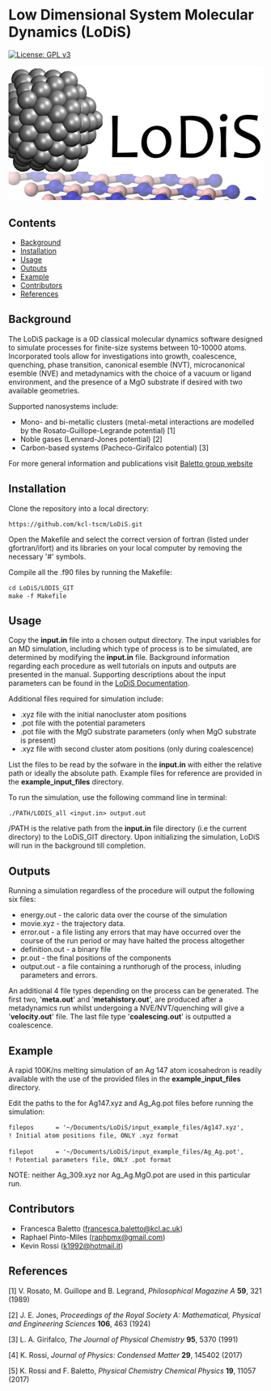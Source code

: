 # Low Dimensional System Molecular Dynamics (LoDiS)

[![License: GPL v3](https://img.shields.io/badge/License-GPLv3-blue.svg)](https://www.gnu.org/licenses/gpl-3.0)

![Lodis Logo](/images/lodislogo.png)

## Contents
* [Background](#background)
* [Installation](#installation)
* [Usage](#usage)
* [Outputs](#outputs)
* [Example](#example)
* [Contributors](#contributors)
* [References](#references)


## Background
The LoDiS package is a 0D classical molecular dynamics software designed to simulate processes for finite-size systems
between 10-10000 atoms. Incorporated tools allow for investigations into growth, coalescence, quenching, phase transition, 
canonical esemble (NVT), microcanonical esemble (NVE) and metadynamics with the choice of a vacuum or ligand environment, and the presence of
a MgO substrate if desired with two available geometries.  

Supported nanosystems include:
* Mono- and bi-metallic clusters (metal-metal interactions are modelled by the Rosato-Guillope-Legrande potential) [1]
* Noble gases (Lennard-Jones potential) [2]
* Carbon-based systems (Pacheco-Girifalco potential) [3]

For more general information and publications visit [Baletto group website](https://balettogroup.weebly.com/lodis.html)

## Installation
Clone the repository into a local directory:
```
https://github.com/kcl-tscm/LoDiS.git
```

Open the Makefile and select the correct version of fortran (listed under gfortran/ifort) and its libraries on your local computer by removing the necessary '#' symbols.

Compile all the .f90 files by running the Makefile:
```
cd LoDiS/LODIS_GIT
make -f Makefile
```

## Usage
Copy the **input.in** file into a chosen output directory.
The input variables for an MD simulation, including which type of process is to be simulated, are determined by modifying the **input.in** file. Background
information regarding each procedure as well tutorials on inputs and outputs are presented in the manual.
Supporting descriptions about the input parameters can be found in the [LoDiS Documentation](https://github.com/kcl-tscm/LoDiS/wiki/LoDiS-Documentation).

Additional files required for simulation include:  
* .xyz file with the initial nanocluster atom positions 
* .pot file with the potential parameters
* .pot file with the MgO substrate parameters (only when MgO substrate is present)
* .xyz file with second cluster atom positions (only during coalescence)


List the files to be read by the sofware in the **input.in** with either the relative path or ideally the absolute path.
Example files for reference are provided in the **example_input_files** directory.

To run the simulation, use the following command line in terminal:
```
./PATH/LODIS_all <input.in> output.out
```
/PATH is the relative path from the **input.in** file directory (i.e the current directory) to the LoDiS_GIT directory.
Upon initializing the simulation, LoDiS will run in the background till completion.

## Outputs
Running a simulation regardless of the procedure will output the following six files:
* energy.out - the caloric data over the course of the simulation
* movie.xyz - the trajectory data.
* error.out - a file listing any errors that may have occurred over the course of the run period or may have halted the process altogether
* definition.out - a binary file
* pr.out - the final positions of the components
* output.out - a file containing a runthorugh of the process, inluding parameters and errors.

An additional 4 file types depending on the process can be generated. The first two, '**meta.out**' and '**metahistory.out**', are produced 
after a metadynamics run whilst undergoing a NVE/NVT/quenching will give a '**velocity.out**' file. The last file type '**coalescing.out**' is outputted
a coalescence.   


## Example
A rapid 100K/ns melting simulation of an Ag 147 atom icosahedron is readily available with the use of the provided files in the **example_input_files** directory.

Edit the paths to the for Ag147.xyz and Ag_Ag.pot files before running the simulation:
```
filepos      = '~/Documents/LoDiS/input_example_files/Ag147.xyz',             ! Initial atom positions file, ONLY .xyz format
  
filepot      = '~/Documents/LoDiS/input_example_files/Ag_Ag.pot',             ! Potential parameters file, ONLY .pot format
```

NOTE: neither Ag_309.xyz nor Ag_Ag.MgO.pot are used in this particular run.

## Contributors
* Francesca Baletto (francesca.baletto@kcl.ac.uk)
* Raphael Pinto-Miles (raphpmx@gmail.com)
* Kevin Rossi (k1992@hotmail.it)

## References
[1] V. Rosato, M. Guillope and B. Legrand, *Philosophical Magazine A* **59**, 321 (1989)

[2] J. E. Jones, *Proceedings of the Royal Society A: Mathematical, Physical and Engineering Sciences* **106**, 463 (1924)

[3] L. A. Girifalco, *The Journal of Physical Chemistry* **95**, 5370 (1991)

[4] K. Rossi, *Journal of Physics: Condensed Matter* **29**, 145402 (2017)

[5] K. Rossi and F. Baletto, *Physical Chemistry Chemical Physics* **19**, 11057 (2017)
